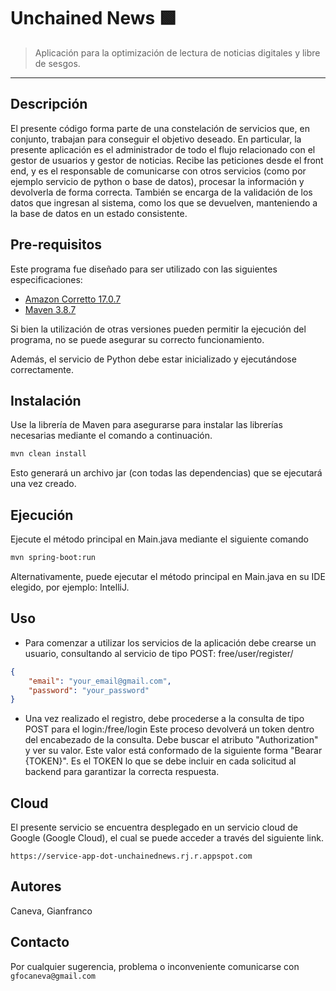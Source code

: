 # Unchained News 🟩
> Aplicación para la optimización de lectura de noticias digitales y libre de sesgos.
---
## Descripción 
El presente código forma parte de una constelación de servicios que, en conjunto, trabajan para conseguir el objetivo deseado.
En particular, la presente aplicación es el administrador de todo el flujo relacionado con el gestor de usuarios y gestor de noticias.
Recibe las peticiones desde el front end, y es el responsable de comunicarse con otros servicios (como por ejemplo servicio de python o base de datos), procesar la información y devolverla de forma correcta.
También se encarga de la validación de los datos que ingresan al sistema, como los que se devuelven, manteniendo a la base de datos en un estado consistente.



## Pre-requisitos

Este programa fue diseñado para ser utilizado con las siguientes especificaciones:
* [Amazon Corretto 17.0.7](https://docs.aws.amazon.com/corretto/latest/corretto-17-ug/downloads-list.html)
* [Maven 3.8.7](https://maven.apache.org/docs/3.8.7/release-notes.html)

Si bien la utilización de otras versiones pueden permitir la ejecución del programa, no se puede asegurar su correcto funcionamiento.

Además, el servicio de Python debe estar inicializado y ejecutándose correctamente.

## Instalación

Use la librería de Maven para asegurarse para instalar las librerías necesarias mediante el comando a continuación.

```bash
mvn clean install
```

Esto generará un archivo jar (con todas las dependencias) que se ejecutará una vez creado.

## Ejecución

Ejecute el método principal en Main.java mediante el siguiente comando

```bash
mvn spring-boot:run
```
Alternativamente, puede ejecutar el método principal en Main.java en su IDE elegido, por ejemplo: IntelliJ.

## Uso

* Para comenzar a utilizar los servicios de la aplicación debe crearse un usuario, consultando al servicio de tipo POST: free/user/register/
```json
{
    "email": "your_email@gmail.com",
    "password": "your_password"
}
```
* Una vez realizado el registro, debe procederse a la consulta de tipo POST para el login:/free/login
Este proceso devolverá un token dentro del encabezado de la consulta. Debe buscar el atributo "Authorization" y ver su valor. 
Este valor está conformado de la siguiente forma "Bearar {TOKEN}". Es el TOKEN lo que se debe incluir en cada solicitud al backend para garantizar la correcta respuesta.

## Cloud

El presente servicio se encuentra desplegado en un servicio cloud de Google (Google Cloud), el cual se puede acceder a través del siguiente link.

`https://service-app-dot-unchainednews.rj.r.appspot.com`


## Autores
Caneva, Gianfranco

## Contacto

Por cualquier sugerencia, problema o inconveniente comunicarse con `gfocaneva@gmail.com`